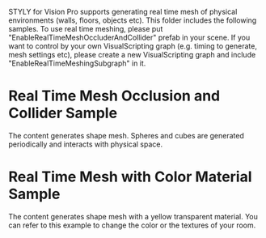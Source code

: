 STYLY for Vision Pro supports generating real time mesh of physical environments (walls, floors, objects etc). This folder includes the following samples. To use real time meshing, please put "EnableRealTimeMeshOccluderAndCollider" prefab in your scene. If you want to control by your own  VisualScripting graph (e.g. timing to generate, mesh settings etc), please create a new VisualScripting graph and include "EnableRealTimeMeshingSubgraph" in it.

# Real Time Mesh Occlusion and Collider Sample
The content generates shape mesh. Spheres and cubes are generated periodically and interacts with physical space.

# Real Time Mesh with Color Material Sample
The content generates shape mesh with a yellow transparent material. You can refer to this example to change the color or the textures of your room.
